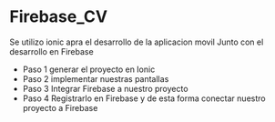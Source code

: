 # Firebase_CV

Se utilizo ionic apra el desarrollo de la aplicacion movil
Junto con el desarrollo en Firebase

- Paso 1 generar el proyecto en Ionic
- Paso 2 implementar nuestras pantallas
- Paso 3 Integrar Firebase a nuestro proyecto 
- Paso 4 Registrarlo en Firebase y de esta forma conectar nuestro proyecto a Firebase 

